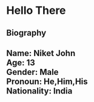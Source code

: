 <h1>Hello There</h1>

<h2>Biography<h2>
  
Name: Niket John
<br>
Age: 13
<br>
Gender: Male
<br>
Pronoun: He,Him,His
<br>
Nationality: India
  

<!---
NiketJohn7/NiketJohn7 is a ✨ special ✨ repository because its `README.md` (this file) appears on your GitHub profile.
You can click the Preview link to take a look at your changes.
--->

